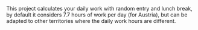 This project calculates your daily work with random entry and lunch break, by default it considers 7.7 hours of work per day (for Austria), but can be adapted to other territories where the daily work hours are different.
